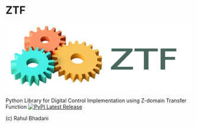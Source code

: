 # ZTF
<img src="https://raw.githubusercontent.com/rahulbhadani/ZTF/main/ztf.png" width="600">

Python Library for Digital Control Implementation using Z-domain Transfer Function
[![PyPI Latest Release](https://img.shields.io/pypi/v/ZTF.svg)](https://pypi.org/project/ZTF/)


(c) Rahul Bhadani
